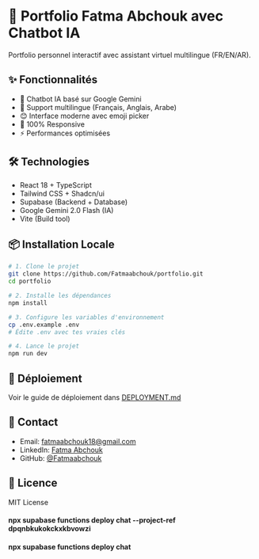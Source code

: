 # 🚀 Portfolio Fatma Abchouk avec Chatbot IA

Portfolio personnel interactif avec assistant virtuel multilingue (FR/EN/AR).

## ✨ Fonctionnalités

- 🤖 Chatbot IA basé sur Google Gemini
- 💬 Support multilingue (Français, Anglais, Arabe)
- 😊 Interface moderne avec emoji picker
- 📱 100% Responsive
- ⚡ Performances optimisées

## 🛠️ Technologies

- React 18 + TypeScript
- Tailwind CSS + Shadcn/ui
- Supabase (Backend + Database)
- Google Gemini 2.0 Flash (IA)
- Vite (Build tool)

## 📦 Installation Locale
```bash
# 1. Clone le projet
git clone https://github.com/Fatmaabchouk/portfolio.git
cd portfolio

# 2. Installe les dépendances
npm install

# 3. Configure les variables d'environnement
cp .env.example .env
# Édite .env avec tes vraies clés

# 4. Lance le projet
npm run dev
```

## 🚀 Déploiement

Voir le guide de déploiement dans [DEPLOYMENT.md](DEPLOYMENT.md)

## 📧 Contact

- Email: fatmaabchouk18@gmail.com
- LinkedIn: [Fatma Abchouk](https://linkedin.com/in/fatma-abchouk-b49753253)
- GitHub: [@Fatmaabchouk](https://github.com/Fatmaabchouk)

## 📄 Licence

MIT License















 #### npx supabase functions deploy chat --project-ref dpqnbkukokckxkbvowzi



 #### npx supabase functions deploy chat